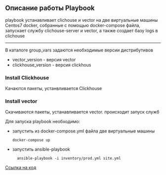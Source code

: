 Описание работы Playbook
----
playbook устанавливает clichouse и vector на две виртуальные машины Centos7 docker, собранные с помощью docker-compose файла, запускает службу clichouse-server и vector, а также создает базу logs в clichouse

---

В каталоге group_vars задаются необходимые версии дистрибутивов 
- vector_version - версия vector
- clickhouse_version - версия clickhous

### Install Clickhouse

Качаются пакеты, устанвливается Clickhouse

### Install vector

Скачиваются пакеты, устанавливается vector. 
происходит запуск служб

Для запуска playbook необходимо:

- запустить из docker-compose.yml файла две виртуальные машины

      docker-compose up
  
- запустить ansible-playbook

        ansible-playbook -i inventory/prod.yml site.yml

[Ссылка на код](https://github.com/Vadim-Nazarov/netologi/tree/main/ans/08-ansible-02-playbook/playbook)
